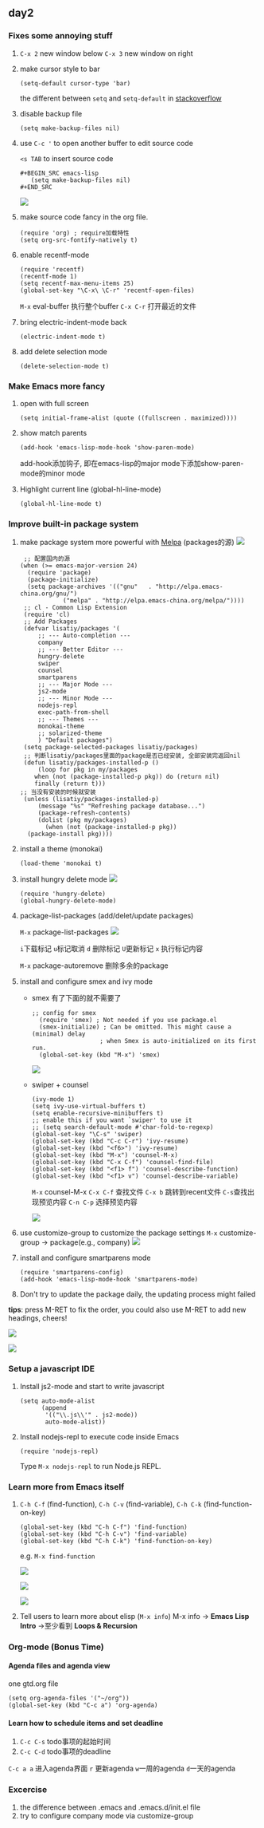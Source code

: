 ## day2

### Fixes some annoying stuff

1. `C-x 2` new window below    `C-x 3` new window on right

2. make cursor style to bar

   ``` elisp
   (setq-default cursor-type 'bar)
   ```

   the different between `setq` and `setq-default` in [stackoverflow](https://stackoverflow.com/questions/18172728/the-difference-between-setq-and-setq-default-in-emacs-lisp)

3. disable backup file

   ``` elisp
   (setq make-backup-files nil)
   ```

4. use `C-c '` to  open another buffer to edit source code

   `<s TAB` to insert source code

   ``` elisp
   #+BEGIN_SRC emacs-lisp
      (setq make-backup-files nil)
   #+END_SRC
   ```

   ![](https://cdn.jsdelivr.net/gh/lisatiy/picbed-lisatiy@master/img/2020/20200428085535.png)

5. make source code fancy in the org file.

   ```elisp
   (require 'org) ; require加载特性
   (setq org-src-fontify-natively t)
   ```

6. enable recentf-mode

   ``` elisp
   (require 'recentf)
   (recentf-mode 1)
   (setq recentf-max-menu-items 25)
   (global-set-key "\C-x\ \C-r" 'recentf-open-files)
   ```

   `M-x` eval-buffer 执行整个buffer   `C-x C-r` 打开最近的文件

7. bring electric-indent-mode back

   ``` elisp
   (electric-indent-mode t)
   ```

8. add delete selection mode

   ``` elsip
   (delete-selection-mode t)
   ```

### Make Emacs more fancy

1. open with full screen

   ``` elisp
   (setq initial-frame-alist (quote ((fullscreen . maximized))))
   ```

2. show match parents

   ``` elisp
   (add-hook 'emacs-lisp-mode-hook 'show-paren-mode)
   ```

   add-hook添加钩子, 即在emacs-lisp的major mode下添加show-paren-mode的minor mode

3. Highlight current line (global-hl-line-mode)

   ``` elisp
   (global-hl-line-mode t)
   ```

### Improve built-in package system

1. make package system more powerful with [Melpa](http://melpa.org/#/) (packages的源)
   ![](https://cdn.jsdelivr.net/gh/lisatiy/picbed-lisatiy@master/img/2020/1588040024659.png)

   ``` elisp
    ;; 配置国内的源
   (when (>= emacs-major-version 24)
     (require 'package)
     (package-initialize)
     (setq package-archives '(("gnu"   . "http://elpa.emacs-china.org/gnu/")
   			   ("melpa" . "http://elpa.emacs-china.org/melpa/"))))
    ;; cl - Common Lisp Extension
    (require 'cl)
    ;; Add Packages
    (defvar lisatiy/packages '(
   		;; --- Auto-completion ---
   		company
   		;; --- Better Editor ---
   		hungry-delete
   		swiper
   		counsel
   		smartparens
   		;; --- Major Mode ---
   		js2-mode
   		;; --- Minor Mode ---
   		nodejs-repl
   		exec-path-from-shell
   		;; --- Themes ---
   		monokai-theme
   		;; solarized-theme
   		) "Default packages")
    (setq package-selected-packages lisatiy/packages)
    ;; 判断lisatiy/packages里面的package是否已经安装, 全部安装完返回nil
    (defun lisatiy/packages-installed-p ()
        (loop for pkg in my/packages
   	   when (not (package-installed-p pkg)) do (return nil)
   	   finally (return t)))
   ;; 当没有安装的时候就安装
    (unless (lisatiy/packages-installed-p)
        (message "%s" "Refreshing package database...")
        (package-refresh-contents)
        (dolist (pkg my/packages)
          (when (not (package-installed-p pkg))
   	 (package-install pkg))))
   ```

2. install a theme (monokai)

   ``` elisp
   (load-theme 'monokai t)
   ```

3. install hungry delete mode
   ![](https://cdn.jsdelivr.net/gh/lisatiy/picbed-lisatiy@master/img/2020/20200428104845.png)

   ```elisp
   (require 'hungry-delete)
   (global-hungry-delete-mode)
   ```

4. package-list-packages (add/delet/update packages)

   `M-x` package-list-packages
   ![](https://cdn.jsdelivr.net/gh/lisatiy/picbed-lisatiy@master/img/2020/20200428110105.png)

   `i`下载标记 `u`标记取消 `d` 删除标记 `U`更新标记  `x` 执行标记内容

   `M-x` package-autoremove 删除多余的package

5. install and configure smex and ivy mode

   * smex 有了下面的就不需要了

     ``` elisp
     ;; config for smex
       (require 'smex) ; Not needed if you use package.el
       (smex-initialize) ; Can be omitted. This might cause a (minimal) delay
     					; when Smex is auto-initialized on its first run.
       (global-set-key (kbd "M-x") 'smex) 
     ```

     ![](https://cdn.jsdelivr.net/gh/lisatiy/picbed-lisatiy@master/img/2020/20200428112623.png)

   * swiper + counsel

     ``` elisp
     (ivy-mode 1)
     (setq ivy-use-virtual-buffers t)
     (setq enable-recursive-minibuffers t)
     ;; enable this if you want `swiper' to use it
     ;; (setq search-default-mode #'char-fold-to-regexp)
     (global-set-key "\C-s" 'swiper)
     (global-set-key (kbd "C-c C-r") 'ivy-resume)
     (global-set-key (kbd "<f6>") 'ivy-resume)
     (global-set-key (kbd "M-x") 'counsel-M-x)
     (global-set-key (kbd "C-x C-f") 'counsel-find-file)
     (global-set-key (kbd "<f1> f") 'counsel-describe-function)
     (global-set-key (kbd "<f1> v") 'counsel-describe-variable)
     ```

     `M-x` counsel-M-x  `C-x C-f` 查找文件 `C-x b` 跳转到recent文件 `C-s`查找出现预览内容 `C-n C-p` 选择预览内容

     ![](https://cdn.jsdelivr.net/gh/lisatiy/picbed-lisatiy@master/img/2020/20200428113855.png)

6. use customize-group to customize the package settings
   `M-x` customize-group -> package(e.g., company)
   ![](https://cdn.jsdelivr.net/gh/lisatiy/picbed-lisatiy@master/img/2020/20200428115100.png)

7. install and configure smartparens mode

   ``` elisp
   (require 'smartparens-config)
   (add-hook 'emacs-lisp-mode-hook 'smartparens-mode)
   ```

8. Don't try to update the package daily, the updating process might failed

**tips**: press M-RET to fix the order, you could also use M-RET to add new headings, cheers!

![](https://cdn.jsdelivr.net/gh/lisatiy/picbed-lisatiy@master/img/2020/20200428120605.png)

![](https://cdn.jsdelivr.net/gh/lisatiy/picbed-lisatiy@master/img/2020/20200428120927.png)

### Setup a javascript IDE

1. Install js2-mode and start to write javascript

   ``` elisp
   (setq auto-mode-alist
         (append
          '(("\\.js\\'" . js2-mode))
          auto-mode-alist))
   ```

2. Install nodejs-repl to execute code inside Emacs

   ```
   (require 'nodejs-repl)
   ```

   Type `M-x nodejs-repl` to run Node.js REPL. 

### Learn more from Emacs itself

1. `C-h C-f` (find-function), `C-h C-v` (find-variable), `C-h C-k` (find-function-on-key)

   ```elsip
   (global-set-key (kbd "C-h C-f") 'find-function)
   (global-set-key (kbd "C-h C-v") 'find-variable)
   (global-set-key (kbd "C-h C-k") 'find-function-on-key)
   ```

   e.g. `M-x find-function`

   ![](https://cdn.jsdelivr.net/gh/lisatiy/picbed-lisatiy@master/img/2020/20200428123931.png)

   ![](https://cdn.jsdelivr.net/gh/lisatiy/picbed-lisatiy@master/img/2020/20200428124009.png)

   ![](https://cdn.jsdelivr.net/gh/lisatiy/picbed-lisatiy@master/img/2020/20200428124038.png)

2. Tell users to learn more about elisp (`M-x info`)
   M-x info -> **Emacs Lisp Intro** ->至少看到 **Loops & Recursion**

### Org-mode (Bonus Time)

#### Agenda files and agenda view

one gtd.org file

```elisp
(setq org-agenda-files '("~/org"))
(global-set-key (kbd "C-c a") 'org-agenda)
```

#### Learn how to schedule items and set deadline

1. `C-c C-s` todo事项的起始时间
2.  `C-c C-d` todo事项的deadline

`C-c a a` 进入agenda界面  `r` 更新agenda  `w`一周的agenda `d`一天的agenda

### Excercise

1. the difference between .emacs and .emacs.d/init.el file
2. try to configure company mode via customize-group
